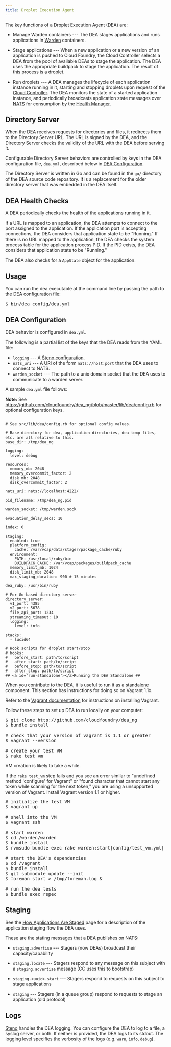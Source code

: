 ```yaml
---
title: Droplet Execution Agent
---
```


The key functions of a Droplet Execution Agent (DEA) are:

* Manage Warden containers --- The DEA stages applications and runs applications in [Warden](warden.html) containers.

* Stage applications --- When a new application or a new version of an application is pushed to Cloud Foundry, the Cloud Controller selects a DEA from the pool of available DEAs to stage the application. The DEA uses the appropriate buildpack to stage the application. The result of this process is a droplet.

* Run droplets --- A DEA manages the lifecycle of each application instance running in it, starting and stopping droplets upon request of the [Cloud Controller](./cloud-controller.html). The DEA monitors the state of a started application instance, and periodically broadcasts application state messages over [NATS](./messaging-nats.html) for consumption by the [Health Manager](./health-manager.html).


## <a id='directory-server'></a>Directory Server ##

When the DEA receives requests for directories and files, it redirects them to the Directory Server URL.
The URL is signed by the DEA, and the Directory Server checks the validity of the URL with the DEA before serving it.

Configurable Directory Server behaviors are controlled by keys in the DEA configuration file, `dea.yml`, described below in [DEA Configuration](#dea-configuration).

The Directory Server is written in Go and can be found in the `go/` directory of the DEA source code repository.
It is a replacement for the older directory server that was embedded in the DEA itself.

## <a id='health-checks'></a> DEA Health Checks ##

A DEA periodically checks the health of the applications running in it.

If a URL is mapped to an application, the DEA attempts to connect to the port assigned to the application.
If the application port is accepting connections, the DEA considers that application state to be "Running."
If there is no URL mapped to the application, the DEA checks the system process table for the application process PID.
If the PID exists, the DEA considers that application state to be "Running."

The DEA also checks for a `AppState` object for the application.


## <a id='usage'></a>Usage ##

You can run the dea executable at the command line by passing the path to the DEA configuration file:

<pre class="terminal">
$ bin/dea config/dea.yml
</pre>

## <a id='dea-configuration'></a>DEA Configuration ##


DEA behavior is configured in `dea.yml`.

The following is a partial list of the keys that the DEA reads from the YAML file:

* `logging` --- A [Steno configuration](http://github.com/cloudfoundry/steno#from-yaml-file).
* `nats_uri` --- A URI of the form `nats://host:port` that the DEA uses to connect to NATS.
* `warden_socket` --- The path to a unix domain socket that the DEA uses to communicate to a warden server.


A sample `dea.yml` file follows:

**Note:**  See https://github.com/cloudfoundry/dea_ng/blob/master/lib/dea/config.rb for optional configuration keys.


```

# See src/lib/dea/config.rb for optional config values.

# Base directory for dea, application directories, dea temp files, etc. are all relative to this.
base_dir: /tmp/dea_ng

logging:
  level: debug

resources:
  memory_mb: 2048
  memory_overcommit_factor: 2
  disk_mb: 2048
  disk_overcommit_factor: 2

nats_uri: nats://localhost:4222/

pid_filename: /tmp/dea_ng.pid

warden_socket: /tmp/warden.sock

evacuation_delay_secs: 10

index: 0

staging:
  enabled: true
  platform_config:
    cache: /var/vcap/data/stager/package_cache/ruby
  environment:
    PATH: /usr/local/ruby/bin
    BUILDPACK_CACHE: /var/vcap/packages/buildpack_cache
  memory_limit_mb: 1024
  disk_limit_mb: 2048
  max_staging_duration: 900 # 15 minutes

dea_ruby: /usr/bin/ruby

# For Go-based directory server
directory_server:
  v1_port: 4385
  v2_port: 5678
  file_api_port: 1234
  streaming_timeout: 10
  logging:
    level: info

stacks:
  - lucid64

# Hook scripts for droplet start/stop
# hooks:
#   before_start: path/to/script
#   after_start: path/to/script
#   before_stop: path/to/script
#   after_stop: path/to/script
## <a id='run-standalone'></a>Running the DEA Standalone ##

```

When you contribute to the DEA, it is useful to run it as a standalone component. This section has instructions for doing so on Vagrant 1.1x.

Refer to the [Vagrant documentation](http://docs.vagrantup.com/v2/installation/index.html) for instructions on installing Vagrant.

Follow these steps to set up DEA to run locally on your computer:

<pre class="terminal">
$ git clone http://github.com/cloudfoundry/dea_ng
$ bundle install

# check that your version of vagrant is 1.1 or greater
$ vagrant --version

# create your test VM
$ rake test_vm
</pre>

VM creation is likely to take a while.

If the `rake test_vm` step fails and you see an error similar to "undefined method 'configure' for Vagrant" or "found character that cannot start any token while scanning for the next token," you are using a unsupported version of Vagrant. Install Vagrant version 1.1 or higher.

<pre class="terminal">
# initialize the test VM
$ vagrant up

# shell into the VM
$ vagrant ssh

# start warden
$ cd /warden/warden
$ bundle install
$ rvmsudo bundle exec rake warden:start[config/test_vm.yml] > /tmp/warden.log &

# start the DEA's dependencies
$ cd /vagrant
$ bundle install
$ git submodule update --init
$ foreman start > /tmp/foreman.log &

# run the dea tests
$ bundle exec rspec
</pre>

## <a id='run-standalone'></a>Staging ##

See the [How Applications Are Staged](../how-applications-are-staged.html) page for a description of the application staging flow the DEA uses.

These are the stating messages that a DEA publishes on NATS:

- `staging.advertise` --- Stagers (now DEAs) broadcast their capacity/capability

- `staging.locate` --- Stagers respond to any message on this subject with a
  `staging.advertise` message (CC uses this to bootstrap)

- `staging.<uuid>.start` --- Stagers respond to requests on this subject to stage applications

- `staging` --- Stagers (in a queue group) respond to requests to stage an application
  (old protocol)

## <a id='logs'></a>Logs

[Steno](https://github.com/cloudfoundry/steno) handles the DEA logging.
You can configure the DEA to log to a file, a syslog server, or both. If neither is provided, the DEA logs to its stdout.
The logging level specifies the verbosity of the logs (e.g. `warn`, `info`, `debug`).

